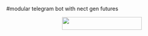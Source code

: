 #modular telegram bot with nect gen futures
<p align="center"><a href="https://dashboard.heroku.com/new?template=https://github.com/ashui501/Pyrogrambot"> <img 
src="https://img.shields.io/badge/Deploy%20To%20Heroku-red?style=flat&logo=heroku" width="210" height="34.45" /></a></p>

